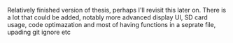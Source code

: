 Relatively finished version of thesis, perhaps I'll revisit this later on. There is a lot that could be added, notably more advanced display UI, SD card usage, code optimazation and most of having functions in a seprate file, upading git ignore etc
